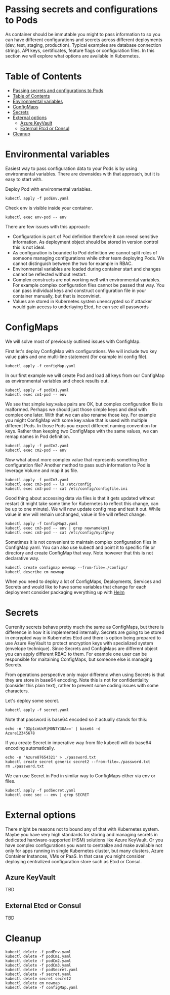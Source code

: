 # Passing secrets and configurations to Pods

As container should be immutable you might to pass information to so you can have different configurations and secrets across different deployments (dev, test, staging, production). Typical examples are database connection strings, API keys, certificates, feature flags or configuration files. In this section we will explore what options are available in Kubernetes.

# Table of Contents
- [Passing secrets and configurations to Pods](#passing-secrets-and-configurations-to-pods)
- [Table of Contents](#table-of-contents)
- [Environmental variables](#environmental-variables)
- [ConfigMaps](#configmaps)
- [Secrets](#secrets)
- [External options](#external-options)
    - [Azure KeyVault](#azure-keyvault)
    - [External Etcd or Consul](#external-etcd-or-consul)
- [Cleanup](#cleanup)

# Environmental variables
Easiest way to pass configuration data to your Pods is by using environmental variables. There are downsides with that approach, but it is easy to start with.

Deploy Pod with environmental variables.
```
kubectl apply -f podEnv.yaml
```

Check env is visible inside your container.
```
kubectl exec env-pod -- env
```

There are few issues with this approach:
* Configuration is part of Pod definition therefore it can reveal sensitive information. As deployment object should be stored in version control this is not ideal.
* As configuration is bounded to Pod definition we cannot split roles of someone managing configurations while other team deploying Pods. We cannot distinguish between the two for example in RBAC.
* Environmental variables are loaded during container start and changes cannot be reflected without restart.
* Complex constructs are not working well with environmental variables. For example complex configuration files cannot be passed that way. You can pass individual keys and construct configuration file in your container manually, but that is inconviniet.
* Values are stored in Kubernetes system unencrypted so if attacker would gain access to underlaying Etcd, he can see all passwords

# ConfigMaps
We will solve most of previously outlined issues with ConfigMap. 

First let's deploy ConfigMap with configurations. We will include two key value pairs and one multi-line statement (for example ini config file).

```
kubectl apply -f configMap.yaml
```

In our first example we will create Pod and load all keys from our ConfigMap as environmental variables and check results out.
```
kubectl apply -f podCm1.yaml
kubectl exec cm1-pod -- env
```

We see that simple key:value pairs are OK, but complex configuration file is malformed. Perhaps we should just those simple keys and deal with complex one later. With that we can also rename those key. For example you might ConfigMap with some key:value that is used with multiple different Pods. In those Pods you expect different naming convention for keys. Rather than keeping two ConfigMaps with the same values, we can remap names in Pod definition.
```
kubectl apply -f podCm2.yaml
kubectl exec cm2-pod -- env
```

Now what about more complex value that represents something like configuration file? Another method to pass such information to Pod is leverage Volume and map it as file.
```
kubectl apply -f podCm3.yaml
kubectl exec cm3-pod -- ls /etc/config
kubectl exec cm3-pod -- cat /etc/config/configfile.ini
```

Good thing about accessing data via files is that it gets updated without restart (it might take some time for Kubernetes to reflect this change, can be up to one minute). We will now update config map and test it out. While value in env will remain unchanged, value in file will reflect change.
```
kubectl apply -f ConfigMap2.yaml
kubectl exec cm3-pod -- env | grep newnamekey1
kubectl exec cm3-pod -- cat /etc/config/mycfgkey
```

Sometimes it is not convenient to maintain complex configuration files in ConfigMap yaml. You can also use kubectl and point it to specific file or directory and create ConfigMap that way. Note however that this is not declarative way.
```
kubectl create configmap newmap --from-file=./configs/
kubectl describe cm newmap
```

When you need to deploy a lot of ConfigMaps, Deployments, Services and Secrets and would like to have some variables that change for each deployment consider packaging everything up with [Helm](docs/helm.md)

# Secrets
Currenlty secrets behave pretty much the same as ConfigMaps, but there is difference in how it is implemented internally. Secrets are going to be stored in encrypted way in Kubernetes Etcd and there is option being prepared to use Azure KeyVault to protect encryption keys with specialized system (envelope technique). Since Secrets and ConfigMaps are different object you can apply different RBAC to them. For example one user can be responsible for maitaining ConfigMaps, but someone else is managing Secrets.

From operations perspective only major differenc when using Secrets is that they are store in base64 encoding. Note this is not for confidentiality (consider this plain text), rather to prevent some coding issues with some characters.

Let's deploy some secret.
```
kubectl apply -f secret.yaml
```

Note that password is base64 encoded so it actually stands for this:
```
echo -n 'QXp1cmUxMjM0NTY3OA==' | base64 -d
Azure12345678
```

If you create Secret in imperative way from file kubectl will do base64 encoding automatically.
```
echo -n 'Azure87654321' > ./password.txt
kubectl create secret generic secret2 --from-file=./password.txt 
rm ./password.txt
```

We can use Secret in Pod in similar way to ConfigMaps either via env or files.
```
kubectl apply -f podSecret.yaml
kubectl exec sec -- env | grep SECRET
```

# External options
There might be reasons not to bound any of that with Kubernetes system. Maybe you have very high standards for storing and managing secrets in dedicated hardware-supported (HSM) solutions like Azure KeyVault. Or you have complex configurations you want to centralize and make available not only for apps running in single Kubernetes cluster, but many clusters, Azure Container Instances, VMs or PaaS. In that case you might consider deploying centralized configuration store such as Etcd or Consul.

## Azure KeyVault

TBD

## External Etcd or Consul

TBD

# Cleanup

```
kubectl delete -f podEnv.yaml
kubectl delete -f podCm1.yaml
kubectl delete -f podCm2.yaml
kubectl delete -f podCm3.yaml
kubectl delete -f podSecret.yaml
kubectl delete -f secret.yaml
kubectl delete secret secret2
kubectl delete cm newmap
kubectl delete -f configMap.yaml
```